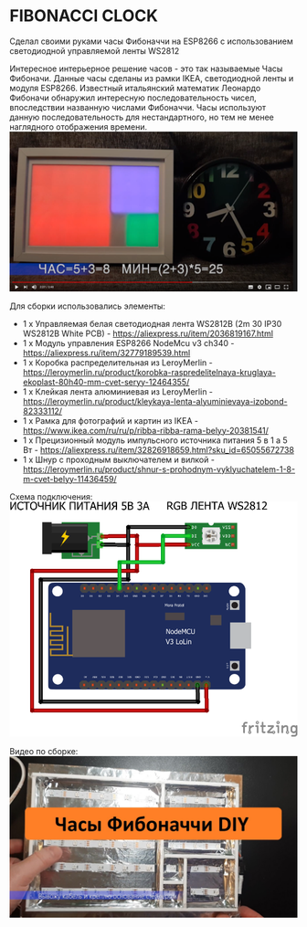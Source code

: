 # FIBONACCI CLOCK
Сделал своими руками часы Фибоначчи на ESP8266 с использованием светодиодной управляемой ленты WS2812

Интересное интерьерное решение часов - это так называемые Часы Фибоначи.
Данные часы сделаны из рамки IKEA, светодиодной ленты и модуля ESP8266.
Известный итальянский математик Леонардо Фибоначи обнаружил интересную последовательность чисел, впоследствии названную числами Фибоначчи.
Часы используют данную последовательность для нестандартного, но тем не менее наглядного отображения времени.
[![Видео](https://github.com/dbprof/fibo-clock/blob/main/video.png)](https://youtu.be/IcRfJtk7yhI)

Для сборки использовались элементы:
* 1 х Управляемая белая светодиодная лента WS2812B (2m 30 IP30 WS2812B White PCB) - https://aliexpress.ru/item/2036819167.html
* 1 х Модуль управления ESP8266 NodeMcu v3 ch340 - https://aliexpress.ru/item/32779189539.html
* 1 х Коробка распределительная из LeroyMerlin - https://leroymerlin.ru/product/korobka-raspredelitelnaya-kruglaya-ekoplast-80h40-mm-cvet-seryy-12464355/
* 1 х Клейкая лента алюминиевая из LeroyMerlin - https://leroymerlin.ru/product/kleykaya-lenta-alyuminievaya-izobond-82333112/
* 1 х Рамка для фотографий и картин из IKEA - https://www.ikea.com/ru/ru/p/ribba-ribba-rama-belyy-20381541/
* 1 х Прецизионный модуль импульсного источника питания 5 в 1 а 5 Вт - https://aliexpress.ru/item/32826918659.html?sku_id=65055672738
* 1 х Шнур с проходным выключателем и вилкой - https://leroymerlin.ru/product/shnur-s-prohodnym-vyklyuchatelem-1-8-m-cvet-belyy-11436459/

Схема подключения:
![Схема подключения](https://github.com/dbprof/fibo-clock/blob/main/schema.png)

Видео по сборке:
[![Видео](https://github.com/dbprof/fibo-clock/blob/master/video2.png)](https://youtu.be/R4cUnKBIF1w)

